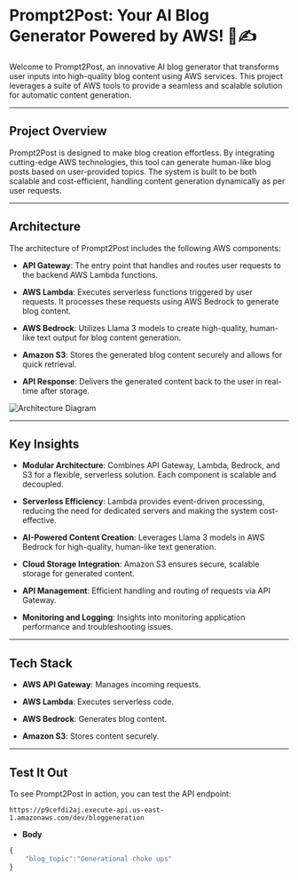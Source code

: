 # Prompt2Post: Your AI Blog Generator Powered by AWS! 🧠✍️

Welcome to Prompt2Post, an innovative AI blog generator that transforms user inputs into high-quality blog content using AWS services. This project leverages a suite of AWS tools to provide a seamless and scalable solution for automatic content generation.

---

## Project Overview

Prompt2Post is designed to make blog creation effortless. By integrating cutting-edge AWS technologies, this tool can generate human-like blog posts based on user-provided topics. The system is built to be both scalable and cost-efficient, handling content generation dynamically as per user requests.

---

## Architecture

The architecture of Prompt2Post includes the following AWS components:

- **API Gateway**: The entry point that handles and routes user requests to the backend AWS Lambda functions.

- **AWS Lambda**: Executes serverless functions triggered by user requests. It processes these requests using AWS Bedrock to generate blog content.

- **AWS Bedrock**: Utilizes Llama 3 models to create high-quality, human-like text output for blog content generation.

- **Amazon S3**: Stores the generated blog content securely and allows for quick retrieval.

- **API Response**: Delivers the generated content back to the user in real-time after storage.

![Architecture Diagram]("images/architecture.png")

---

## Key Insights

- **Modular Architecture**: Combines API Gateway, Lambda, Bedrock, and S3 for a flexible, serverless solution. Each component is scalable and decoupled.
  
- **Serverless Efficiency**: Lambda provides event-driven processing, reducing the need for dedicated servers and making the system cost-effective.
  
- **AI-Powered Content Creation**: Leverages Llama 3 models in AWS Bedrock for high-quality, human-like text generation.
  
- **Cloud Storage Integration**: Amazon S3 ensures secure, scalable storage for generated content.

- **API Management**: Efficient handling and routing of requests via API Gateway.

- **Monitoring and Logging**: Insights into monitoring application performance and troubleshooting issues.

---

## Tech Stack

- **AWS API Gateway**: Manages incoming requests.
  
- **AWS Lambda**: Executes serverless code.
  
- **AWS Bedrock**: Generates blog content.
  
- **Amazon S3**: Stores content securely.

---

## Test It Out

To see Prompt2Post in action, you can test the API endpoint:

```
https://p9cefdi2aj.execute-api.us-east-1.amazonaws.com/dev/bloggeneration
```
- **Body**

``` javascript
{
    "blog_topic":"Generational choke ups"
}
```

